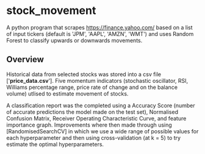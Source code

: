 # stock_movement
A python program that scrapes https://finance.yahoo.com/ based on a list of input tickers (default is 'JPM', 'AAPL', 'AMZN', 'WMT') and uses Random Forest to classify upwards or downwards movements.

## Overview
Historical data from selected stocks was stored into a csv file ['**price_data.csv**']. Five momentum indicators (stochastic oscillator, RSI, Williams percentage range, 
price rate of change and on the balance volume) utlised to estimate movement of stocks. 

A classification report was the completed using a Accuracy Score (number of accurate predictions the model made on the test set),
Normalised Confusion Matrix, Receiver Operating Characteristic Curve, and feature importance graph. Improvements where then made through using [RandomisedSearchCV] in which we use a wide range of possible values for each hyperparameter and then using cross-validation (at k = 5) to try estimate the optimal hyperparameters.
